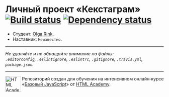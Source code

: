 # Личный проект «Кекстаграм» [![Build status][travis-image]][travis-url] [![Dependency status][dependency-image]][dependency-url]

* Студент: [Olga Rink](https://up.htmlacademy.ru/javascript/5/user/79675).
* Наставник: `Неизвестно`.

---

_Не удаляйте и не обращайте внимание на файлы:_<br>
_`.editorconfig`, `.eslintignore`, `.eslintrc`, `.gitignore`, `.travis.yml`, `package.json`._

---

<a href="https://htmlacademy.ru/intensive/javascript"><img align="left" width="50" height="50" title="HTML Academy" src="https://up.htmlacademy.ru/static/img/intensive/javascript/logo-for-github.svg"></a>

Репозиторий создан для обучения на интенсивном онлайн‑курсе «[Базовый JavaScript](https://htmlacademy.ru/intensive/javascript)» от [HTML Academy](https://htmlacademy.ru).

[travis-image]: https://travis-ci.org/htmlacademy-javascript/79675-kekstagram.svg?branch=master
[travis-url]: https://travis-ci.org/htmlacademy-javascript/79675-kekstagram
[dependency-image]: https://david-dm.org/htmlacademy-javascript/79675-kekstagram.svg?style=flat-square
[dependency-url]: https://david-dm.org/htmlacademy-javascript/79675-kekstagram
